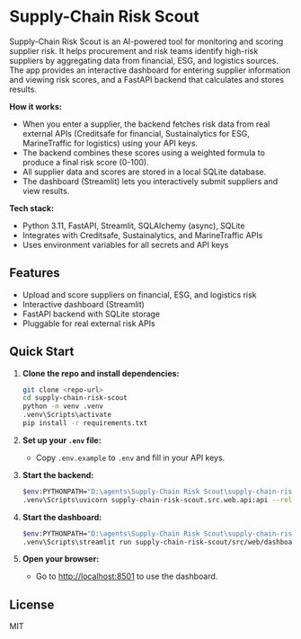 # Supply-Chain Risk Scout

Supply-Chain Risk Scout is an AI-powered tool for monitoring and scoring supplier risk. It helps procurement and risk teams identify high-risk suppliers by aggregating data from financial, ESG, and logistics sources. The app provides an interactive dashboard for entering supplier information and viewing risk scores, and a FastAPI backend that calculates and stores results.

**How it works:**
- When you enter a supplier, the backend fetches risk data from real external APIs (Creditsafe for financial, Sustainalytics for ESG, MarineTraffic for logistics) using your API keys.
- The backend combines these scores using a weighted formula to produce a final risk score (0-100).
- All supplier data and scores are stored in a local SQLite database.
- The dashboard (Streamlit) lets you interactively submit suppliers and view results.

**Tech stack:**
- Python 3.11, FastAPI, Streamlit, SQLAlchemy (async), SQLite
- Integrates with Creditsafe, Sustainalytics, and MarineTraffic APIs
- Uses environment variables for all secrets and API keys

## Features
- Upload and score suppliers on financial, ESG, and logistics risk
- Interactive dashboard (Streamlit)
- FastAPI backend with SQLite storage
- Pluggable for real external risk APIs

## Quick Start

1. **Clone the repo and install dependencies:**
   ```sh
   git clone <repo-url>
   cd supply-chain-risk-scout
   python -m venv .venv
   .venv\Scripts\activate
   pip install -r requirements.txt
   ```

2. **Set up your `.env` file:**
   - Copy `.env.example` to `.env` and fill in your API keys.

3. **Start the backend:**
   ```sh
   $env:PYTHONPATH="D:\agents\Supply-Chain Risk Scout\supply-chain-risk-scout"
   .venv\Scripts\uvicorn supply-chain-risk-scout.src.web.api:api --reload --host 0.0.0.0 --port 8000
   ```

4. **Start the dashboard:**
   ```sh
   $env:PYTHONPATH="D:\agents\Supply-Chain Risk Scout\supply-chain-risk-scout"
   .venv\Scripts\streamlit run supply-chain-risk-scout/src/web/dashboard.py --server.port 8501 --server.address 0.0.0.0
   ```

5. **Open your browser:**
   - Go to [http://localhost:8501](http://localhost:8501) to use the dashboard.

## License
MIT 